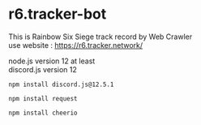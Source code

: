 # r6.tracker-bot  
This is Rainbow Six Siege track record by Web Crawler  
use website : https://r6.tracker.network/  


node.js version 12 at least  
discord.js version 12  

```
npm install discord.js@12.5.1  
```

```
npm install request  
```

```
npm install cheerio  
```
